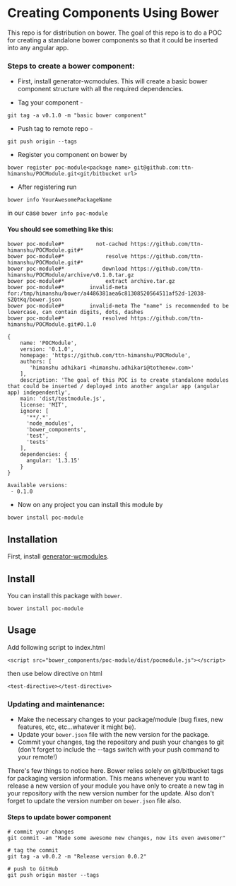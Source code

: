 # Creating Components Using Bower
This repo is for distribution on bower. The goal of this repo is to do a POC for creating a standalone bower components so that it could be inserted into any angular app.

### Steps to create a bower component:

- First, install generator-wcmodules. This will create a basic bower component structure with all the required dependencies.

- Tag your component - 
```
git tag -a v0.1.0 -m "basic bower component"
```

- Push tag to remote repo - 
```
git push origin --tags
```

- Register you component on bower by 
```
bower register poc-module<package name> git@github.com:ttn-himanshu/POCModule.git<git/bitbucket url>
```
- After registering run 
```
bower info YourAwesomePackageName
```  
in our case `bower info poc-module`

#### You should see something like this:

```
bower poc-module#*          not-cached https://github.com/ttn-himanshu/POCModule.git#*
bower poc-module#*             resolve https://github.com/ttn-himanshu/POCModule.git#*
bower poc-module#*            download https://github.com/ttn-himanshu/POCModule/archive/v0.1.0.tar.gz
bower poc-module#*             extract archive.tar.gz
bower poc-module#*        invalid-meta for:/tmp/himanshu/bower/a4486381aea6c81308520564511af52d-12038-SZQtKq/bower.json
bower poc-module#*        invalid-meta The "name" is recommended to be lowercase, can contain digits, dots, dashes
bower poc-module#*            resolved https://github.com/ttn-himanshu/POCModule.git#0.1.0

{
	name: 'POCModule',
	version: '0.1.0',
	homepage: 'https://github.com/ttn-himanshu/POCModule',
	authors: [
	   'himanshu adhikari <himanshu.adhikari@tothenew.com>'
	],
	description: 'The goal of this POC is to create standalone modules that could be inserted / deployed into another angular app (angular app) independently',
	main: 'dist/testmodule.js',
	license: 'MIT',
	ignore: [
	  '**/.*',
	  'node_modules',
	  'bower_components',
	  'test',
	  'tests'
	],
	dependencies: {
	  angular: '1.3.15'
	}
}

Available versions:
 - 0.1.0
```

- Now on any project you can install this module by 

```
bower install poc-module
```

## Installation

First, install [generator-wcmodules](https://github.com/ttn-himanshu/generator-wcmodules ).


## Install
You can install this package with `bower`.
```
bower install poc-module
```
## Usage
Add following script to index.html
```
<script src="bower_components/poc-module/dist/pocmodule.js"></script>
```
then use below directive on html
```
<test-directive></test-directive>
```




### Updating and maintenance:
- Make the necessary changes to your package/module (bug fixes, new features, etc, etc...whatever it might be).
- Update your `bower.json` file with the new version for the package.
- Commit your changes, tag the repository and push your changes to git (don't forget to include the --tags switch with your push command to your remote!)


There's few things to notice here. Bower relies solely on git/bitbucket tags for packaging version information. This means whenever you want to release a new version of your module you have only to create a new tag in your repository with the new version number for the update. Also don't forget to update the version number on `bower.json` file also.

#### Steps to update bower component
```
# commit your changes
git commit -am "Made some awesome new changes, now its even awesomer"

# tag the commit
git tag -a v0.0.2 -m "Release version 0.0.2"

# push to GitHub
git push origin master --tags  
```

